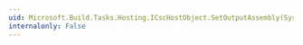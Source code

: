 ```yaml
---
uid: Microsoft.Build.Tasks.Hosting.ICscHostObject.SetOutputAssembly(System.String)
internalonly: False
---
```

